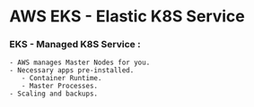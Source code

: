 # AWS EKS - Elastic K8S Service

### EKS - Managed K8S Service :
```
- AWS manages Master Nodes for you.
- Necessary apps pre-installed.
   - Container Runtime.
   - Master Processes.
- Scaling and backups.
```
